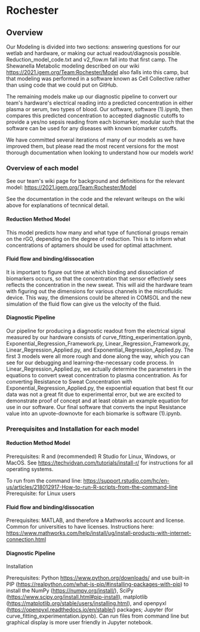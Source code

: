 <!--![GitHub contributors](https://img.shields.io/github/contributors/iGEMUoR/Rochester?color=green)-->
<!--![Lines of code](https://img.shields.io/tokei/lines/github/iGEMUoR/Rochester?style=plastic)-->

# Rochester

## Overview

Our Modeling is divided into two sections: answering questions for our wetlab and hardware, or making our actual readout/diagnosis possible. 
Reduction_model_code.txt and v2_flow.m fall into that first camp. The Shewanella Metabolic modeling described on our wiki https://2021.igem.org/Team:Rochester/Model also falls
into this camp, but that modeling was performed in a software known as Cell Collective rather than using code that we could put on GitHub. 

The remaining models make up our diagnostic pipeline to convert our team's hardware's electrical reading into a predicted concentration in either plasma or serum, two types of blood. Our
software, software (1).ipynb, then compares this predicted concentration to accepted diagnostic cutoffs to provide a yes/no sepsis reading from each biomarker, modular such that the software can be used for any diseases with known biomarker cutoffs.

We have committed several iterations of many of our models as we have improved them, but please read the most recent versions for the most thorough documentation when looking to understand how our models work!

### Overview of each model

See our team's wiki page for background and definitions for the relevant model: https://2021.igem.org/Team:Rochester/Model
  
See the documentation in the code and the relevant writeups on the wiki above for explanations of tecnnical detail.

#### Reduction Method Model
  
This model predicts how many and what type of functional groups remain on the rGO, depending on the degree of reduction. This is to inform what concentrations of aptamers should be used for optimal attachment.

#### Fluid flow and binding/dissocation
  
It is important to figure out time at which  binding and dissociation of biomarkers occurs, so that the concentration that sensor effectively sees reflects the concentration in the new sweat. This will aid the hardware team with figuring out the dimensions for various channels in the microfluidic device. This way, the dimensions could be altered in COMSOL and the new simulation of the fluid flow can give us the velocity of the fluid.

#### Diagnostic Pipeline
  
Our pipeline for producing a diagnostic readout from the electrical signal measured by our hardware consists of curve_fitting_experimentation.ipynb, Exponential_Regression_Framework.py, Linear_Regression_Framework.py, Linear_Regression_Applied.py, and Exponential_Regression_Applied.py. The first 3 models were all more rough and done along the way, which you can see for our debugging and learning-the-necessary code process. In Linear_Regression_Applied.py, we actually determine the parameters in the equations to convert sweat concentration to plasma concentration. As for converting Resistance to Sweat Concentration with Exponential_Regression_Applied.py, the expoential equation that best fit our data was not a great fit due to experimental error, but we are excited to demonstrate proof of concept and at least obtain an example equation for use in our software. Our final software that converts the input Resistance value into an upvote-downovte for each biomarke is software (1).ipynb.
  
### Prerequisites and Installation for each model 
  
#### Reduction Method Model
  
Prerequisites: R and (recommended) R Studio for Linux, Windows, or MacOS. See https://techvidvan.com/tutorials/install-r/ for instructions for all operating systems. 
  
To run from the command line: https://support.rstudio.com/hc/en-us/articles/218012917-How-to-run-R-scripts-from-the-command-line
Prerequisite: for Linux users
  
#### Fluid flow and binding/dissocation

Prerequisites: MATLAB, and therefore a Mathworks account and license. Common for universities to have licenses. Instructions here: https://www.mathworks.com/help/install/ug/install-products-with-internet-connection.html 

#### Diagnostic Pipeline
  
Installation
  
Prerequisites: Python https://www.python.org/downloads/ and use built-in PIP (https://realpython.com/what-is-pip/#installing-packages-with-pip) to install the NumPy (https://numpy.org/install/), SciPy (https://www.scipy.org/install.html#pip-install), matplotlib (https://matplotlib.org/stable/users/installing.html), and openpyxl (https://openpyxl.readthedocs.io/en/stable/) packages; Jupyter (for curve_fitting_experimentation.ipynb). Can run files from command line but graphical display is more user friendly in Jupyter notebook. 

